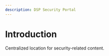 ```yaml
---
description: DSP Security Portal
---
```


# Introduction

Centralized location for security-related content.

